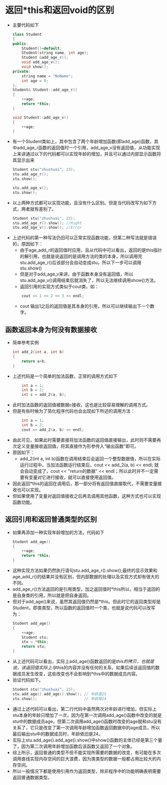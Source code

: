 # 返回*this和返回void的区别

- 主要代码如下
	```cpp
	class Student
	{
	public:
    	Student()=default;
    	Student(string name, int age);
    	Student &add_age_r();
    	void add_age_v();
    	void show();
	private:
    	string name = "NoName";
    	int age = 0;
	};
	Student& Student::add_age_r()
	{
    	++age;
    	return *this;
	}

	void Student::add_age_v()
	{
    	++age;
	}
    ```
- 有一个Student类如上，其中包含了两个年龄增加函数(即add_age)函数，其中add_age_r函数的返回值时一个引用，add_age_v没有返回值，从功能实现上来讲通过以下的代码都可以实现年龄的增加，并且可以通过内部显示函数将其显示出来
	```cpp
    Student stu("zhushuai", 23);
    stu.add_age_r();
    stu.show();
    
    stu.add_age_v();
    stu.show();
    ```
- 以上两种方式都可以实现功能，且没有什么区别。但是当代码改写为如下方式，两者就有差别了。
	```cpp
    Student stu("zhushuai", 23);
    stu.add_age_r().show();	//Right
    stu.add_age_v().show();	//Error
    ```
- 上述代码的第一种写法仍旧可以正常实现函数功能，但第二种写法就是错误的，原因如下：
	- 由于age_add_r的返回值时应用，且从代码中可以看出，返回的是this指针的解引用，也就是说返回的是调用方法的类的本身，所以调用完stu.add_age_r()后该部分会自动变成stu，所以下一步可以调用stu.show()
	- 但是对于add_age_v来讲，由于函数本身没有返回值，所以stu.add_age_v()调用结束后就消失了，所以无法继续调用show()方法。
	- 返回引用的实现方式类似于cout类，如：
	```cpp
    	cout << 1 << 2 << 3 << endl;
    ```
    - cout 输出1之后的返回值是其本身的引用，所以可以继续输出下一个数字。

## 函数返回本身为何没有数据接收

- 简单参考实例
	```cpp
    int add_2(int a, int b)
    {
    	return a+b;
    }
    ```
- 上述代码是一个简单的加法函数，正常的调用方式如下
	```cpp
    	int a = 1;
        int b = 2;
    	int c = add_2(a, b);
    ```
- 此时加法函数的返回值被数据c接收，这也是比较容易理解的调用方式。
- 但是有些时候为了简化程序代码也会出现如下所述的调用方法：
	```cpp
    	int a = 1;
        int b = 2;
    	cout << add_2(a, b) << endl;
    ```
- 由此可见，如果此时需要直接将加法函数的返回值直接输出，此时则不需要再次定义变量接收返回值，将其直接作为形参传入“输出函数”即可。
- 原因如下：
	- add_2(int a, int b)函数在调用结束后会返回一个整型数据值，所以在实际运行过程中，当加法函数运行结束后，cout << add_2(a, b) << endl; 就会自动变成了，cout << "return的数据" << endl；所以此时并不一定需要有变量对它进行接收，就可以直接使用返回值。
- 因此返回*this的返回在调用后，那一部分将有返回值直接取代，不需要变量接收也可以实现。
- 但如果使用了变量对返回值接收之后再去调用其他函数，这种方式也可以实现函数功能。

## 返回引用和返回普通类型的区别

- 如果再添加一种实现年龄增加的方法，代码如下
	```cpp
    Student add_age()
    {
    	++age;
        return *this;
    }
    ```
- 这种实现方法如果仍然执行语句stu.add_age_r().show();最终的显示效果和age_add_r()的结果并没有区别，但内部数据的处理以及实现方式却有很大的不同。
- add_age_r()方法返回的是引用类型，加之返回值时*this所以，相当于返回的是自身类的引用，所以就是把自身返回。
- 但对于add_age()来说，虽然其返回值仍然是*this。但此时它的返回类型却是Student，即类类型，所以函数的返回值时一个类，也就是说代码可以改写为：
	```cpp
    Student add_age()
    {
    	++age;
        Student stu;
        stu = *this;
        return stu;
    }
    ```
- 从上述代码可以看出，实际上add_age()函数返回的是*this的拷贝，也就是说，该返回值实际上与*this的内容并没有任何的关系，如果后续该返回值的数据成员发生改变，这些改变也不会影响到*this中的数据成员内容。
- 验证代码如下。
	```cpp
    Student stu("zhushuai", 23);
    stu.add_age().add_age().show();	// 年龄是25
    stu.show();						// 年龄是24
    ```
- 通过上述代码可以看出，第二行代码中虽然两次对年龄进行增加，但实际上stu本身的年龄只增加了一次，因为在第一次调用add_age()函数中改变的就是stu中的数据成员age，但第二次调用add_age()函数时改变的age就和stu没有关系了，它只是改变了第一次调用年龄增加函数返回数据中的age成员，所以最后输出stu中的数据成员时，年龄依旧是24。
- 实际上stu.add_age().add_age().show()中show()函数的主体已经是第三个量了，因为第二次调用年龄增加函数后该函数又返回了一个对象。
- 综上所示，返回普通的类型不但不能实现所需要的数据的改变，有可能在多次调用直线实现内存空间的巨大浪费，因为类类型的数据一般都占用比较大的内存空间。
- 所以一般情况下都是使用引用作为返回类型，除非程序中的功能明确表明需要返回普通数据类型。